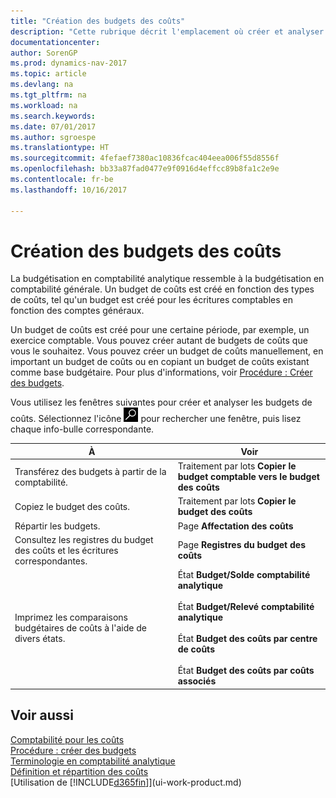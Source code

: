 ```yaml
---
title: "Création des budgets des coûts"
description: "Cette rubrique décrit l'emplacement où créer et analyser les budgets des coûts."
documentationcenter: 
author: SorenGP
ms.prod: dynamics-nav-2017
ms.topic: article
ms.devlang: na
ms.tgt_pltfrm: na
ms.workload: na
ms.search.keywords: 
ms.date: 07/01/2017
ms.author: sgroespe
ms.translationtype: HT
ms.sourcegitcommit: 4fefaef7380ac10836fcac404eea006f55d8556f
ms.openlocfilehash: bb33a87fad0477e9f0916d4effcc89b8fa1c2e9e
ms.contentlocale: fr-be
ms.lasthandoff: 10/16/2017

---
```

# <a name="creating-cost-budgets"></a>Création des budgets des coûts
La budgétisation en comptabilité analytique ressemble à la budgétisation en comptabilité générale. Un budget de coûts est créé en fonction des types de coûts, tel qu'un budget est créé pour les écritures comptables en fonction des comptes généraux.  

Un budget de coûts est créé pour une certaine période, par exemple, un exercice comptable. Vous pouvez créer autant de budgets de coûts que vous le souhaitez. Vous pouvez créer un budget de coûts manuellement, en important un budget de coûts ou en copiant un budget de coûts existant comme base budgétaire. Pour plus d'informations, voir [Procédure : Créer des budgets](finance-how-create-budgets.md).

Vous utilisez les fenêtres suivantes pour créer et analyser les budgets de coûts. Sélectionnez l'icône ![Page ou état pour la recherche](media/ui-search/search_small.png "Page ou état pour la recherche") pour rechercher une fenêtre, puis lisez chaque info-bulle correspondante.

|À|Voir|  
|--------|---------|  
|Transférez des budgets à partir de la comptabilité.|Traitement par lots **Copier le budget comptable vers le budget des coûts**|  
|Copiez le budget des coûts.|Traitement par lots **Copier le budget des coûts**|  
|Répartir les budgets.|Page **Affectation des coûts**|  
|Consultez les registres du budget des coûts et les écritures correspondantes.|Page **Registres du budget des coûts**|  
|Imprimez les comparaisons budgétaires de coûts à l'aide de divers états.|État **Budget/Solde comptabilité analytique**<br /><br /> État **Budget/Relevé comptabilité analytique**<br /><br /> État **Budget des coûts par centre de coûts**<br /><br /> État **Budget des coûts par coûts associés**|  

## <a name="see-also"></a>Voir aussi  
[Comptabilité pour les coûts](finance-manage-cost-accounting.md)  
[Procédure : créer des budgets](finance-how-create-budgets.md)  
[Terminologie en comptabilité analytique](finance-terminology-in-cost-accounting.md)   
[Définition et répartition des coûts](finance-define-and-allocate-costs.md)  
[Utilisation de [!INCLUDE[d365fin](includes/d365fin_md.md)]](ui-work-product.md)

